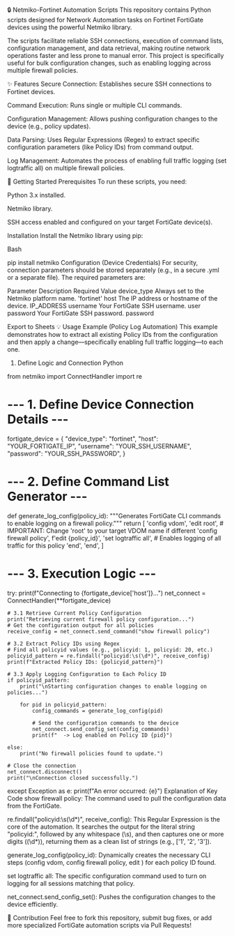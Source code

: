 🔒 Netmiko-Fortinet Automation Scripts
This repository contains Python scripts designed for Network Automation tasks on Fortinet FortiGate devices using the powerful Netmiko library.

The scripts facilitate reliable SSH connections, execution of command lists, configuration management, and data retrieval, making routine network operations faster and less prone to manual error. This project is specifically useful for bulk configuration changes, such as enabling logging across multiple firewall policies.

✨ Features
Secure Connection: Establishes secure SSH connections to Fortinet devices.

Command Execution: Runs single or multiple CLI commands.

Configuration Management: Allows pushing configuration changes to the device (e.g., policy updates).

Data Parsing: Uses Regular Expressions (Regex) to extract specific configuration parameters (like Policy IDs) from command output.

Log Management: Automates the process of enabling full traffic logging (set logtraffic all) on multiple firewall policies.

🚀 Getting Started
Prerequisites
To run these scripts, you need:

Python 3.x installed.

Netmiko library.

SSH access enabled and configured on your target FortiGate device(s).

Installation
Install the Netmiko library using pip:

Bash

pip install netmiko
Configuration (Device Credentials)
For security, connection parameters should be stored separately (e.g., in a secure .yml or a separate file). The required parameters are:

Parameter	Description	Required Value
device_type	Always set to the Netmiko platform name.	'fortinet'
host	The IP address or hostname of the device.	IP_ADDRESS
username	Your FortiGate SSH username.	user
password	Your FortiGate SSH password.	password

Export to Sheets
💡 Usage Example (Policy Log Automation)
This example demonstrates how to extract all existing Policy IDs from the configuration and then apply a change—specifically enabling full traffic logging—to each one.

1. Define Logic and Connection
Python

from netmiko import ConnectHandler
import re

# --- 1. Define Device Connection Details ---
fortigate_device = {
    "device_type": "fortinet",
    "host": "YOUR_FORTIGATE_IP",
    "username": "YOUR_SSH_USERNAME",
    "password": "YOUR_SSH_PASSWORD",
}

# --- 2. Define Command List Generator ---
def generate_log_config(policy_id):
    """Generates FortiGate CLI commands to enable logging on a firewall policy."""
    return [
        'config vdom',
        'edit root',  # IMPORTANT: Change 'root' to your target VDOM name if different
        'config firewall policy',
        f'edit {policy_id}',
        'set logtraffic all',  # Enables logging of all traffic for this policy
        'end',
        'end',
    ]

# --- 3. Execution Logic ---
try:
    print(f"Connecting to {fortigate_device['host']}...")
    net_connect = ConnectHandler(**fortigate_device)
    
    # 3.1 Retrieve Current Policy Configuration
    print("Retrieving current firewall policy configuration...")
    # Get the configuration output for all policies
    receive_config = net_connect.send_command("show firewall policy")

    # 3.2 Extract Policy IDs using Regex
    # Find all policyid values (e.g., policyid: 1, policyid: 20, etc.)
    policyid_pattern = re.findall("policyid:\s(\d*)", receive_config)
    print(f"Extracted Policy IDs: {policyid_pattern}")

    # 3.3 Apply Logging Configuration to Each Policy ID
    if policyid_pattern:
        print("\nStarting configuration changes to enable logging on policies...")
        
        for pid in policyid_pattern:
            config_commands = generate_log_config(pid)
            
            # Send the configuration commands to the device
            net_connect.send_config_set(config_commands)
            print(f"  -> Log enabled on Policy ID {pid}")
            
    else:
        print("No firewall policies found to update.")

    # Close the connection
    net_connect.disconnect()
    print("\nConnection closed successfully.")

except Exception as e:
    print(f"An error occurred: {e}")
Explanation of Key Code
show firewall policy: The command used to pull the configuration data from the FortiGate.

re.findall("policyid:\s(\d*)", receive_config): This Regular Expression is the core of the automation. It searches the output for the literal string "policyid:", followed by any whitespace (\s), and then captures one or more digits ((\d*)), returning them as a clean list of strings (e.g., ['1', '2', '3']).

generate_log_config(policy_id): Dynamically creates the necessary CLI steps (config vdom, config firewall policy, edit <id>) for each policy ID found.

set logtraffic all: The specific configuration command used to turn on logging for all sessions matching that policy.

net_connect.send_config_set(): Pushes the configuration changes to the device efficiently.

🤝 Contribution
Feel free to fork this repository, submit bug fixes, or add more specialized FortiGate automation scripts via Pull Requests!

